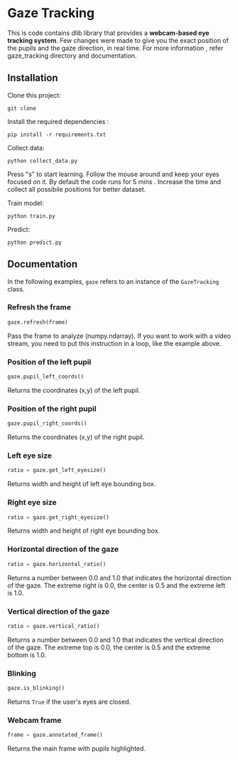 # Gaze Tracking

This is code contains dlib library that provides a **webcam-based eye tracking system**. Few changes were made to give you the exact position of the pupils and the gaze direction, in real time. For more information , refer gaze_tracking directory and documentation.


## Installation

Clone this project:

```
git clone 
```

Install the required dependencies :

```
pip install -r requirements.txt
```

Collect data:

```
python collect_data.py
```
Press "s" to start learning. Follow the mouse around and keep your eyes focused on it. By default the code runs for 5 mins . Increase the time and collect all possibile positions for better dataset.

Train model:

```
python train.py
```
Predict:

```
python predict.py
```
## Documentation

In the following examples, `gaze` refers to an instance of the `GazeTracking` class.

### Refresh the frame

```python
gaze.refresh(frame)
```

Pass the frame to analyze (numpy.ndarray). If you want to work with a video stream, you need to put this instruction in a loop, like the example above.

### Position of the left pupil

```python
gaze.pupil_left_coords()
```

Returns the coordinates (x,y) of the left pupil.

### Position of the right pupil

```python
gaze.pupil_right_coords()
```

Returns the coordinates (x,y) of the right pupil.

### Left eye size

```python
ratio = gaze.get_left_eyesize()
```

Returns width and height of left eye bounding box.

### Right eye size

```python
ratio = gaze.get_right_eyesize()
```

Returns width and height of right eye bounding box.

### Horizontal direction of the gaze

```python
ratio = gaze.horizontal_ratio()
```

Returns a number between 0.0 and 1.0 that indicates the horizontal direction of the gaze. The extreme right is 0.0, the center is 0.5 and the extreme left is 1.0.

### Vertical direction of the gaze

```python
ratio = gaze.vertical_ratio()
```

Returns a number between 0.0 and 1.0 that indicates the vertical direction of the gaze. The extreme top is 0.0, the center is 0.5 and the extreme bottom is 1.0.

### Blinking

```python
gaze.is_blinking()
```

Returns `True` if the user's eyes are closed.

### Webcam frame

```python
frame = gaze.annotated_frame()
```

Returns the main frame with pupils highlighted.

